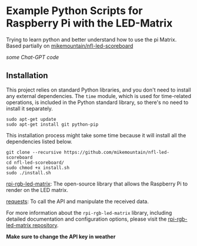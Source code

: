 # Example Python Scripts for Raspberry Pi with the LED-Matrix

Trying to learn python and better understand how to use the pi Matrix. Based partially on [mikemountain/nfl-led-scoreboard](https://github.com/mikemountain/nfl-led-scoreboard)

_some Chat-GPT code_

## Installation

This project relies on standard Python libraries, and you don't need to install any external dependencies. The `time` module, which is used for time-related operations, is included in the Python standard library, so there's no need to install it separately.

```
sudo apt-get update
sudo apt-get install git python-pip
```

This installation process might take some time because it will install all the dependencies listed below.

```
git clone --recursive https://github.com/mikemountain/nfl-led-scoreboard
cd nfl-led-scoreboard/
sudo chmod +x install.sh
sudo ./install.sh
```

[rpi-rgb-led-matrix](https://github.com/hzeller/rpi-rgb-led-matrix/tree/master/bindings/python#building): The open-source library that allows the Raspberry Pi to render on the LED matrix.

[requests](https://requests.kennethreitz.org/en/master/): To call the API and manipulate the received data.

For more information about the `rpi-rgb-led-matrix` library, including detailed documentation and configuration options, please visit the [rpi-rgb-led-matrix repository](https://github.com/hzeller/rpi-rgb-led-matrix).

**Make sure to change the API key in weather**
